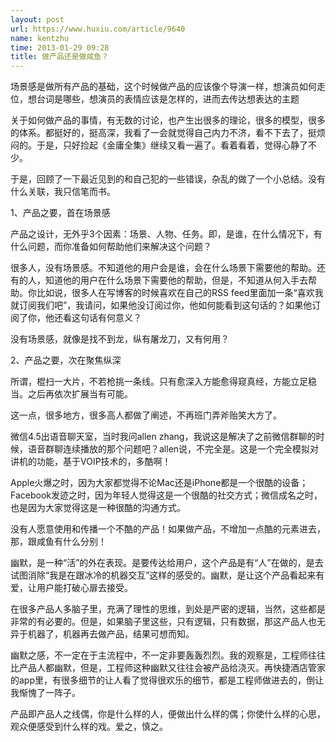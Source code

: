 ```yaml
---
layout: post
url: https://www.huxiu.com/article/9640
name: kentzhu
time: 2013-01-29 09:28
title: 做产品还是做咸鱼？
---
```

场景感是做所有产品的基础，这个时候做产品的应该像个导演一样，想演员如何走位，想台词是哪些，想演员的表情应该是怎样的，进而去传达想表达的主题

关于如何做产品的事情，有无数的讨论，也产生出很多的理论，很多的模型，很多的体系。都挺好的，挺高深，我看了一会就觉得自己内力不济，看不下去了，挺烦闷的。于是，只好捡起《金庸全集》继续又看一遍了。看着看着，觉得心静了不少。

于是，回顾了一下最近见到的和自己犯的一些错误，杂乱的做了一个小总结。没有什么关联，我只信笔而书。

1、产品之要，首在场景感

产品之设计，无外乎3个因素：场景、人物、任务。即，是谁，在什么情况下，有什么问题，而你准备如何帮助他们来解决这个问题？

很多人，没有场景感。不知道他的用户会是谁，会在什么场景下需要他的帮助。还有的人，知道他的用户在什么场景下需要他的帮助，但是，不知道从何入手去帮助。你比如说，很多人在写博客的时候喜欢在自己的RSS feed里面加一条“喜欢我就订阅我们吧”，我请问，如果他没订阅过你，他如何能看到这句话的？如果他订阅了你，他还看这句话有何意义？

没有场景感，就像是找不到龙，纵有屠龙刀，又有何用？

2、产品之要，次在聚焦纵深

所谓，棍扫一大片，不若枪挑一条线。只有愈深入方能愈得窥真经，方能立足稳当。之后再依次扩展当有可能。

这一点，很多地方，很多高人都做了阐述，不再班门弄斧贻笑大方了。

微信4.5出语音聊天室，当时我问allen zhang，我说这是解决了之前微信群聊的时候，语音群聊连续播放的那个问题吧？allen说，不完全是。这是一个完全模拟对讲机的功能，基于VOIP技术的，多酷啊！

Apple火爆之时，因为大家都觉得不论Mac还是iPhone都是一个很酷的设备；Facebook发迹之时，因为年轻人觉得这是一个很酷的社交方式；微信成名之时，也是因为大家觉得这是一种很酷的沟通方式。

没有人愿意使用和传播一个不酷的产品！如果做产品，不增加一点酷的元素进去，那，跟咸鱼有什么分别！

幽默，是一种“活”的外在表现。是要传达给用户，这个产品是有“人”在做的，是去试图消除“我是在跟冰冷的机器交互”这样的感受的。幽默，是让这个产品看起来有爱，让用户能打破心扉去接受。

在很多产品人多脑子里，充满了理性的思维，到处是严密的逻辑，当然，这些都是非常的有必要的。但是，如果脑子里这些，只有逻辑，只有数据，那这产品人也无异于机器了，机器再去做产品，结果可想而知。

幽默之感，不一定在于主流程中，不一定非要轰轰烈烈。我的观察是，工程师往往比产品人都幽默，但是，工程师这种幽默又往往会被产品给浇灭。再快捷酒店管家的app里，有很多细节的让人看了觉得很欢乐的细节，都是工程师做进去的，倒让我惭愧了一阵子。

产品即产品人之线偶，你是什么样的人，便做出什么样的偶；你使什么样的心思，观众便感受到什么样的戏。爱之，慎之。

